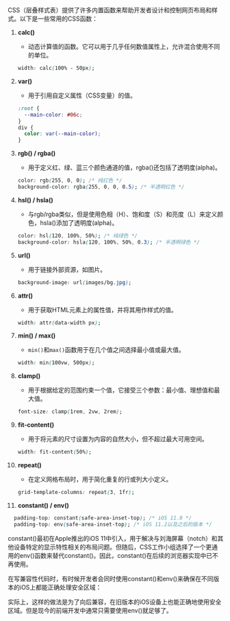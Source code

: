 CSS（层叠样式表）提供了许多内置函数来帮助开发者设计和控制网页布局和样式。以下是一些常用的CSS函数：

1. **calc()**
    - 动态计算值的函数。它可以用于几乎任何数值属性上，允许混合使用不同的单位。
   ```css
   width: calc(100% - 50px);
   ```

2. **var()**
    - 用于引用自定义属性（CSS变量）的值。
   ```css
   :root {
     --main-color: #06c;
   }
   div {
     color: var(--main-color);
   }
   ```

3. **rgb() / rgba()**
    - 用于定义红、绿、蓝三个颜色通道的值，rgba()还包括了透明度(alpha)。
   ```css
   color: rgb(255, 0, 0); /* 纯红色 */
   background-color: rgba(255, 0, 0, 0.5); /* 半透明红色 */
   ```

4. **hsl() / hsla()**
    - 与rgb/rgba类似，但是使用色相（H）、饱和度（S）和亮度（L）来定义颜色，hsla()添加了透明度(alpha)。
   ```css
   color: hsl(120, 100%, 50%); /* 纯绿色 */
   background-color: hsla(120, 100%, 50%, 0.3); /* 半透明绿色 */
   ```

5. **url()**
    - 用于链接外部资源，如图片。
   ```css
   background-image: url(images/bg.jpg);
   ```

6. **attr()**
    - 用于获取HTML元素上的属性值，并将其用作样式的值。
   ```css
   width: attr(data-width px);
   ```

7. **min() / max()**
    - `min()`和`max()`函数用于在几个值之间选择最小值或最大值。
   ```css
   width: min(100vw, 500px);
   ```

8. **clamp()**
    - 用于根据给定的范围约束一个值，它接受三个参数：最小值、理想值和最大值。
   ```css
   font-size: clamp(1rem, 2vw, 2rem);
   ```

9. **fit-content()**
    - 用于将元素的尺寸设置为内容的自然大小，但不超过最大可用空间。
   ```css
   width: fit-content(50%);
   ```

10. **repeat()**
    - 在定义网格布局时，用于简化重复的行或列大小定义。
    ```css
    grid-template-columns: repeat(3, 1fr);
    ```

11. **constant() / env()**
 ```css
   padding-top: constant(safe-area-inset-top); /* iOS 11.0 */
   padding-top: env(safe-area-inset-top); /* iOS 11.2以及之后的版本 */
 ```

constant()最初在Apple推出的iOS 11中引入，用于解决与刘海屏幕（notch）和其他设备特定的显示特性相关的布局问题。但随后，CSS工作小组选择了一个更通用的env()函数来替代constant()。因此，constant()在后续的浏览器实现中已不再使用。

在写兼容性代码时，有时候开发者会同时使用constant()和env()来确保在不同版本的iOS上都能正确处理安全区域：

实际上，这样的做法是为了向后兼容，在旧版本的iOS设备上也能正确地使用安全区域。但是现今的前端开发中通常只需要使用env()就足够了。
